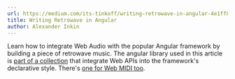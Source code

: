 ```yaml
---
url: https://medium.com/its-tinkoff/writing-retrowave-in-angular-4e1ff80798a8
title: Writing Retrowave in Angular
author: Alexander Inkin
---
```


Learn how to integrate Web Audio with the popular Angular framework by building a piece of retrowave music. The angular library used in this article is [part of a collection](https://ng-web-apis.github.io/) that integrate Web APIs into the framework's declarative style. There's [one for Web MIDI too](https://github.com/ng-web-apis/midi).

